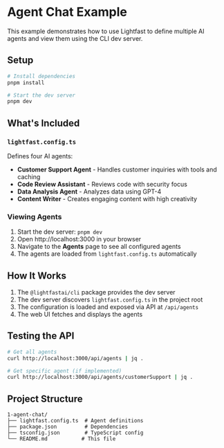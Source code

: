 # Agent Chat Example

This example demonstrates how to use Lightfast to define multiple AI agents and view them using the CLI dev server.

## Setup

```bash
# Install dependencies
pnpm install

# Start the dev server
pnpm dev
```

## What's Included

### `lightfast.config.ts`
Defines four AI agents:
- **Customer Support Agent** - Handles customer inquiries with tools and caching
- **Code Review Assistant** - Reviews code with security focus
- **Data Analysis Agent** - Analyzes data using GPT-4
- **Content Writer** - Creates engaging content with high creativity

### Viewing Agents

1. Start the dev server: `pnpm dev`
2. Open http://localhost:3000 in your browser
3. Navigate to the **Agents** page to see all configured agents
4. The agents are loaded from `lightfast.config.ts` automatically

## How It Works

1. The `@lightfastai/cli` package provides the dev server
2. The dev server discovers `lightfast.config.ts` in the project root
3. The configuration is loaded and exposed via API at `/api/agents`
4. The web UI fetches and displays the agents

## Testing the API

```bash
# Get all agents
curl http://localhost:3000/api/agents | jq .

# Get specific agent (if implemented)
curl http://localhost:3000/api/agents/customerSupport | jq .
```

## Project Structure

```
1-agent-chat/
├── lightfast.config.ts  # Agent definitions
├── package.json         # Dependencies
├── tsconfig.json        # TypeScript config
└── README.md           # This file
```